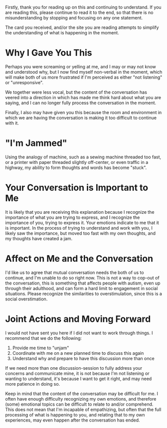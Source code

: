 Firstly, thank you for reading up on this and continuing to understand. If you are reading this, please continue to read it to the end, so that there is no misunderstanding by stopping and focusing on any one statement.

The card you received, and/or the site you are reading attempts to simplify the understanding of what is happening in the moment.

# Why I Gave You This
Perhaps you were screaming or yelling at me, and I may or may not know and understood why, but I now find myself non-verbal in the moment, which will make both of us more frustrated if I'm perceived as either "not listening" or "unresponsive".

We together were less vocal, but the content of the conversation has veered into a direction in which has made me think hard about what you are saying, and I can no longer fully process the conversation in the moment.

Finally, I also may have given you this because the room and environment in which we are having the conversation is making it too difficult to continue with it.

# "I'm Jammed"
Using the analogy of machine, such as a sewing machine threaded too fast, or a printer with paper threaded slightly off-center, or even traffic in a highway, my ability to form thoughts and words has become "stuck".

# Your Conversation is Important to Me
It is likely that you are receiving this explanation because I recognize the importance of what you are trying to express, and I recognize the importance of you, trying to express it. Your emotions indicate to me that it is important. In the process of trying to understand and work with you, I likely saw the importance, but moved too fast with my own thoughts, and my thoughts have created a jam.

# Affect on Me and the Conversation
I'd like us to agree that mutual conversation needs the both of us to continue, and I'm unable to do so right now. This is not a way to cop-out of the conversation, this is something that affects people with autism, even up through their adulthood, and can form a hard limit to engagement in social situations. Please recognize the similarities to overstimulation, since this is a social overstimation.

# Joint Actions and Moving Forward
I would not have sent you here if I did not want to work through things. I recommend that we do the following:
1. Provide me time to "unjam"
1. Coordinate with me on a new planned time to discuss this again
1. Understand why and prepare to have this discussion more than once

If we need more than one discussion-session to fully address your concerns and communicate mine, it is not because I'm not listening or wanting to understand, it's because I want to get it right, and may need more patience in doing so.

Keep in mind that the content of the conversation may be difficult for me. I often have enough difficulty recognizing my own emotions, and therefore (some) emotional topics can be difficult to relate to and/or comprehend. This does not mean that I'm incapable of empathizing, but often that the full processing of what is happening to you, and relating that to my own experiences, may even happen after the conversation has ended.